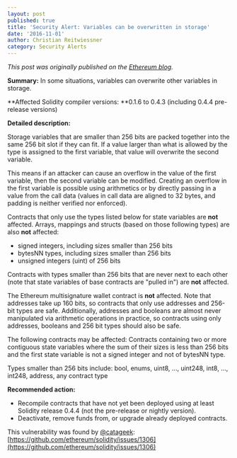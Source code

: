 ```yaml
---
layout: post
published: true
title: 'Security Alert: Variables can be overwritten in storage'
date: '2016-11-01'
author: Christian Reitwiessner
category: Security Alerts
---
```


_This post was originally published on the
[Ethereum blog](https://blog.ethereum.org/2016/11/01/security-alert-solidity-variables-can-overwritten-storage/)._

**Summary:** In some situations, variables can overwrite other variables in
storage.

**Affected Solidity compiler versions: **0.1.6 to 0.4.3 (including 0.4.4
pre-release versions)

**Detailed description:**

Storage variables that are smaller than 256 bits are packed together into the
same 256 bit slot if they can fit. If a value larger than what is allowed by the
type is assigned to the first variable, that value will overwrite the second
variable.

This means if an attacker can cause an overflow in the value of the first
variable, then the second variable can be modified. Creating an overflow in the
first variable is possible using arithmetics or by directly passing in a value
from the call data (values in call data are aligned to 32 bytes, and padding is
neither verified nor enforced).

Contracts that only use the types listed below for state variables are **not**
affected. Arrays, mappings and structs (based on those following types) are also
**not** affected:

- signed integers, including sizes smaller than 256 bits
- bytesNN types, including sizes smaller than 256 bits
- unsigned integers (uint) of 256 bits

Contracts with types smaller than 256 bits that are never next to each other
(note that state variables of base contracts are "pulled in") are **not**
affected.

The Ethereum multisignature wallet contract is **not** affected. Note that
addresses take up 160 bits, so contracts that only use addresses and 256-bit
types are safe. Additionally, addresses and booleans are almost never
manipulated via arithmetic operations in practice, so contracts using only
addresses, booleans and 256 bit types should also be safe.

The following contracts may be affected: Contracts containing two or more
contiguous state variables where the sum of their sizes is less than 256 bits
and the first state variable is not a signed integer and not of bytesNN type.

Types smaller than 256 bits include: bool, enums, uint8, ..., uint248, int8,
..., int248, address, any contract type

**Recommended action:**

- Recompile contracts that have not yet been deployed using at least Solidity
  release 0.4.4 (not the pre-release or nightly version).
- Deactivate, remove funds from, or upgrade already deployed contracts.

This vulnerability was found by [@catageek](https://github.com/catageek):
[https://github.com/ethereum/solidity/issues/1306](https://github.com/ethereum/solidity/issues/1306)
